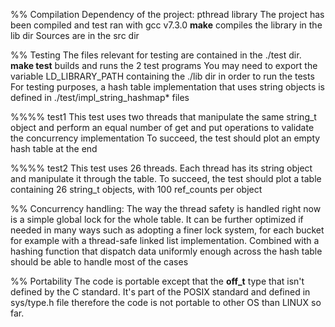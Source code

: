 %% Compilation 
Dependency of the project: pthread library 
The project has been compiled and test ran with gcc v7.3.0
**make** compiles the library in the lib dir
Sources are in the src dir 

%% Testing 
The files relevant for testing are contained in the ./test dir. 
**make test** builds and runs the 2 test programs
You may need to export the variable LD_LIBRARY_PATH containing the ./lib dir in 
order to run the tests
For testing purposes, a hash table implementation that uses string objects is 
defined in ./test/impl_string_hashmap* files 

%%%% test1
This test uses two threads that manipulate the same string_t object and perform 
an equal number of get and put operations to validate the concurrency implementation 
To succeed, the test should plot an empty hash table at the end 

%%%% test2
This test uses 26 threads. Each thread has its string object and 
manipulate it through the table. To succeed, the test should plot
a table containing 26 string_t objects, with 100 ref_counts per object


%% Concurrency handling:
The way the thread safety is handled right now is a simple global lock for the whole table. 
It can be further optimized if needed in many ways such as adopting a finer lock system, 
for each bucket for example with a thread-safe linked list implementation. Combined with
a hashing function that dispatch data uniformly enough across the hash table should be 
able to handle most of the cases

%% Portability
The code is portable except that the **off_t** type that isn't defined by the C standard. It's part 
of the POSIX standard and defined in sys/type.h file therefore the code is not portable to
 other OS than LINUX so far.


